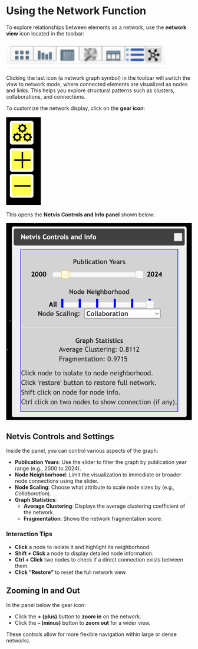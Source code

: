 # Using the Network Function

To explore relationships between elements as a network, use the **network view** icon located in the toolbar:

![Network Icon](images/network_icon.png)

Clicking the last icon (a network graph symbol) in the toolbar will switch the view to network mode, where connected elements are visualized as nodes and links. This helps you explore structural patterns such as clusters, collaborations, and connections.

To customize the network display, click on the **gear icon**:

![Network Settings Panel Icon](images/network_gear.png)

This opens the **Netvis Controls and Info panel** shown below:

![Netvis Controls and Info](images/network_function.png)

## Netvis Controls and Settings

Inside the panel, you can control various aspects of the graph:

- **Publication Years**: Use the slider to filter the graph by publication year range (e.g., 2000 to 2024).
- **Node Neighborhood**: Limit the visualization to immediate or broader node connections using the slider.
- **Node Scaling**: Choose what attribute to scale node sizes by (e.g., *Collaboration*).
- **Graph Statistics**:
  - **Average Clustering**: Displays the average clustering coefficient of the network.
  - **Fragmentation**: Shows the network fragmentation score.

### Interaction Tips

- **Click** a node to isolate it and highlight its neighborhood.
- **Shift + Click** a node to display detailed node information.
- **Ctrl + Click** two nodes to check if a direct connection exists between them.
- **Click “Restore”** to reset the full network view.

## Zooming In and Out

In the panel below the gear icon:

- Click the **+ (plus)** button to **zoom in** on the network.
- Click the **– (minus)** button to **zoom out** for a wider view.

These controls allow for more flexible navigation within large or dense networks.
